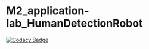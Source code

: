 # M2_application-lab_HumanDetectionRobot

[![Codacy Badge](https://api.codacy.com/project/badge/Grade/b72b6a41207744438e3b88d23af95a2b)](https://app.codacy.com/gh/Akshaykc7/M2_Embedded_HumanDetectionRobot?utm_source=github.com&utm_medium=referral&utm_content=Akshaykc7/M2_Embedded_HumanDetectionRobot&utm_campaign=Badge_Grade_Settings)